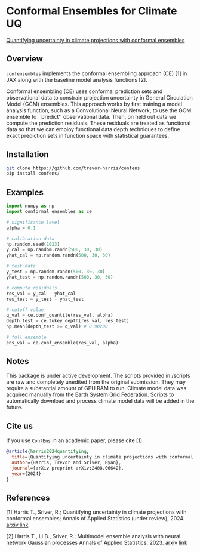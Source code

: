 # Conformal Ensembles for Climate UQ

[Quantifying uncertainty in climate projections with conformal ensembles](https://arxiv.org/abs/2408.06642)

## Overview

`confensembles` implements the conformal ensembling approach (CE) [1] in JAX along with the baseline model analysis functions [2]. 

Conformal ensembling (CE) uses conformal prediction sets and observational data to constrain projection uncertainty in General Circulation Model (GCM) ensembles. This approach works by first training a model analysis function, such as a Convolutional Neural Network, to use the GCM ensemble to ``predict'' observational data. Then, on held out data we compute the prediction residuals. These residuals are treated as functional data so that we can employ functional data depth techniques to define exact prediction sets in function space with statistical guarantees. 

## Installation
```bash
git clone https://github.com/trevor-harris/confens
pip install confens/
```

## Examples

```python
import numpy as np
import conformal_ensembles as ce

# significance level
alpha = 0.1

# calibration data
np.random.seed(1023)
y_cal = np.random.randn(500, 30, 30)
yhat_cal = np.random.randn(500, 30, 30)

# test data
y_test = np.random.randn(500, 30, 30)
yhat_test = np.random.randn(500, 30, 30)

# compute residuals
res_val = y_cal - yhat_cal
res_test = y_test - yhat_test

# cutoff value
q_val = ce.conf_quantile(res_val, alpha)
depth_test = ce.tukey_depth(res_val, res_test)
np.mean(depth_test >= q_val) # 0.90200

# full ensemble
ens_val = ce.conf_ensemble(res_val, alpha)
```

## Notes
This package is under active development. The scripts provided in /scripts are raw and completely unedited from the original submission. They may require a substantial amount of GPU RAM to run. Climate model data was acquired manually from the [Earth System Grid Federation](https://esgf.github.io). Scripts to automatically download and process climate model data will be added in the future.

## Cite us

If you use `ConfEns` in an academic paper, please cite [1]

```bibtex
@article{harris2024quantifying,
  title={Quantifying uncertainty in climate projections with conformal ensembles},
  author={Harris, Trevor and Sriver, Ryan},
  journal={arXiv preprint arXiv:2408.06642},
  year={2024}
}
```
## References
<a id='1'>[1]</a>
Harris T., Sriver, R.; 
Quantifying uncertainty in climate projections with conformal ensembles;
Annals of Applied Statistics (under review), 2024. [arxiv link](https://arxiv.org/abs/2401.14657)

<a id="1">[2]</a>
Harris T., Li B., Sriver, R.; 
Multimodel ensemble analysis with neural network Gaussian processes
Annals of Applied Statistics, 2023. [arxiv link](https://arxiv.org/abs/2202.04152)


